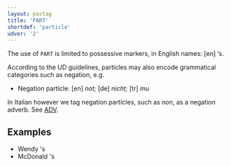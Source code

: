 ```yaml
---
layout: postag
title: 'PART'
shortdef: 'particle'
udver: '2'
---
```


The use of `PART` is limited to possessive markers, in English names: [en] ‘s.

According to the UD guidelines, particles may also encode grammatical
categories such as negation, e.g. 

- Negation particle: [en] _not;_ [de] _nicht;_ [tr] _mu_

In Italian however we tag negation particles, such as _non_, as a negation 
adverb. See [ADV]().

## Examples

* Wendy 's
* McDonald 's
<!-- Interlanguage links updated Út zář 29 20:31:29 CEST 2020 -->
